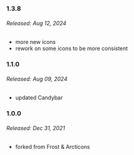 ### 1.3.8
###### Released: Aug 12, 2024
- more new icons
- rework on some icons to be more consistent

### 1.1.0
###### Released: Aug 09, 2024
- updated Candybar

### 1.0.0
###### Released: Dec 31, 2021
- forked from Frost & Arcticons
